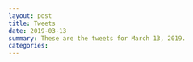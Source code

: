 ```yaml
---
layout: post
title: Tweets
date: 2019-03-13
summary: These are the tweets for March 13, 2019.
categories:
---
```


